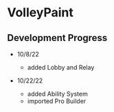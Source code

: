# VolleyPaint

## Development Progress

* 10/8/22
  - added Lobby and Relay 
  
* 10/22/22
  - added Ability System
  - imported Pro Builder
